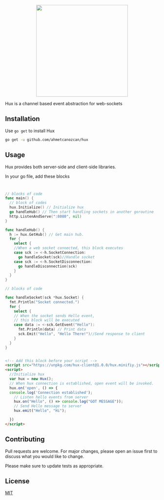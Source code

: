 <p align="center">
  <a ">
    <img
      src="http://ahmetcanozcan.github.io/assets/img/huxlogo.png"
      width="300"
    />
  </a>
</p>
Hux is a channel based event abstraction for web-sockets

## Installation

Use `go get`  to install  Hux

```bash
go get -u github.com/ahmetcanozcan/hux
```

## Usage

Hux provides both server-side and client-side libraries.

In your go file, add these blocks
```go


// blocks of code
func main() {
  // block of codes
  hux.Initialize() // Initialize hux
  go handleHub() // Then start handling sockets in another goroutine
  http.ListenAndServe(":8080", nil)
}

func handleHub() {
  h := hux.GetHub() // Get main hub.
  for {
    select {
    //When a web socket connected, this block executes
    case sck := <-h.SocketConnection: 
      go handleSocket(sck)//Handle socket
    case sck := <-h.SocketDisconnection:
      go handleDisconnection(sck)
    }
  }
}

// blocks of code

func handleSocket(sck *hux.Socket) {
  fmt.Println("Socket connected.")
  for {
    select {
    // When the socket sends Hello event,
    // this block will be executed
    case data := <-sck.GetEvent("Hello"):
      fmt.Println(data) // Print data
      sck.Emit("Hello", "Hello There!")//Send response to client
    }
  }
}


```

```html

<!-- Add this block before your script -->
<script src="https://unpkg.com/hux-client@1.0.0/hux.minifiy.js"></script>
<script>
  //Initialize hux 
  var hux = new Hux();
  // When hux connection is established, open event will be invoked.
  hux.on('open', () => {
  console.log('Connection established');
    // Listen hello events from server
    hux.on("Hello", () => console.log("GOT MESSAGE"));
    // Send Hello message to server
    hux.emit("Hello", "Hi");

  })
</script>
```


## Contributing
Pull requests are welcome. For major changes, please open an issue first to discuss what you would like to change.

Please make sure to update tests as appropriate.

## License
[MIT](https://choosealicense.com/licenses/mit/)